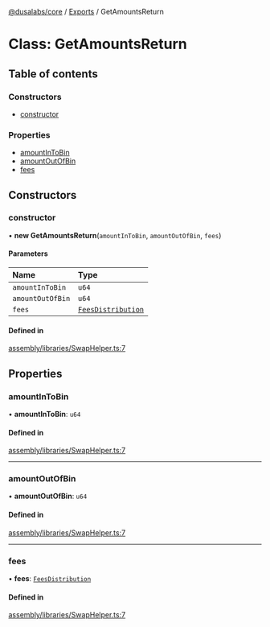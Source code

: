 [@dusalabs/core](../README.md) / [Exports](../modules.md) / GetAmountsReturn

# Class: GetAmountsReturn

## Table of contents

### Constructors

- [constructor](GetAmountsReturn.md#constructor)

### Properties

- [amountInToBin](GetAmountsReturn.md#amountintobin)
- [amountOutOfBin](GetAmountsReturn.md#amountoutofbin)
- [fees](GetAmountsReturn.md#fees)

## Constructors

### constructor

• **new GetAmountsReturn**(`amountInToBin`, `amountOutOfBin`, `fees`)

#### Parameters

| Name | Type |
| :------ | :------ |
| `amountInToBin` | `u64` |
| `amountOutOfBin` | `u64` |
| `fees` | [`FeesDistribution`](FeesDistribution.md) |

#### Defined in

[assembly/libraries/SwapHelper.ts:7](https://github.com/dusaprotocol/v2.1/blob/b07cbb8/assembly/libraries/SwapHelper.ts#L7)

## Properties

### amountInToBin

• **amountInToBin**: `u64`

#### Defined in

[assembly/libraries/SwapHelper.ts:7](https://github.com/dusaprotocol/v2.1/blob/b07cbb8/assembly/libraries/SwapHelper.ts#L7)

___

### amountOutOfBin

• **amountOutOfBin**: `u64`

#### Defined in

[assembly/libraries/SwapHelper.ts:7](https://github.com/dusaprotocol/v2.1/blob/b07cbb8/assembly/libraries/SwapHelper.ts#L7)

___

### fees

• **fees**: [`FeesDistribution`](FeesDistribution.md)

#### Defined in

[assembly/libraries/SwapHelper.ts:7](https://github.com/dusaprotocol/v2.1/blob/b07cbb8/assembly/libraries/SwapHelper.ts#L7)
